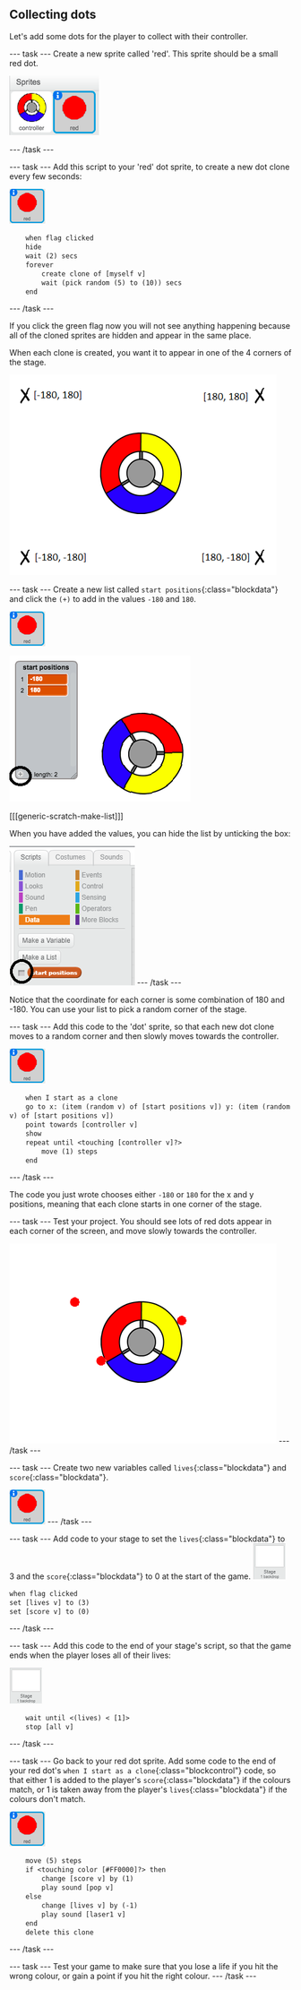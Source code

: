## Collecting dots

Let's add some dots for the player to collect with their controller.

--- task ---
Create a new sprite called 'red'. This sprite should be a small red dot.

![Red dot sprite](images/dots-red.png)

--- /task ---

--- task ---
Add this script to your 'red' dot sprite, to create a new dot clone every few seconds:

![Red dot sprite](images/red-sprite.png)

```blocks
	when flag clicked
	hide
	wait (2) secs
	forever
		create clone of [myself v]
		wait (pick random (5) to (10)) secs
	end
```
--- /task ---

If you click the green flag now you will not see anything happening because all of the cloned sprites are hidden and appear in the same place.

When each clone is created, you want it to appear in one of the 4 corners of the stage.

![screenshot](images/dots-start.png)

--- task ---
Create a new list called `start positions`{:class="blockdata"} and click the `(+)` to add in the values `-180` and `180`.

![Red dot sprite](images/red-sprite.png)

![List of 180 and -180](images/dots-list.png)

[[[generic-scratch-make-list]]]

When you have added the values, you can hide the list by unticking the box:

![Hide the list](images/hide-list.png)
--- /task ---

Notice that the coordinate for each corner is some combination of 180 and -180. You can use your list to pick a random corner of the stage.

--- task ---
Add this code to the 'dot' sprite, so that each new dot clone moves to a random corner and then slowly moves towards the controller.

![Red dot sprite](images/red-sprite.png)

```blocks
	when I start as a clone
	go to x: (item (random v) of [start positions v]) y: (item (random v) of [start positions v])
	point towards [controller v]
	show
	repeat until <touching [controller v]?>
		move (1) steps
	end
```

--- /task ---

The code you just wrote chooses either `-180` or `180` for the x and y positions, meaning that each clone starts in one corner of the stage.

--- task ---
Test your project. You should see lots of red dots appear in each corner of the screen, and move slowly towards the controller.

![screenshot](images/dots-red-test.png)
--- /task ---

--- task ---
Create two new variables called `lives`{:class="blockdata"} and `score`{:class="blockdata"}.

![Red dot sprite](images/red-sprite.png)
--- /task ---

--- task ---
Add code to your stage to set the `lives`{:class="blockdata"} to 3 and the `score`{:class="blockdata"} to 0 at the start of the game.
![Stage sprite](images/stage-sprite.png)

```blocks
when flag clicked
set [lives v] to (3)
set [score v] to (0)
```
--- /task ---

--- task ---
Add this code to the end of your stage's script, so that the game ends when the player loses all of their lives:

![Stage sprite](images/stage-sprite.png)
```blocks
	wait until <(lives) < [1]>
	stop [all v]
```
--- /task ---

--- task ---
Go back to your red dot sprite. Add some code to the end of your red dot's `when I start as a clone`{:class="blockcontrol"} code, so that either 1 is added to the player's `score`{:class="blockdata"} if the colours match, or 1 is taken away from the player's `lives`{:class="blockdata"} if the colours don't match.

![Red dot sprite](images/red-sprite.png)
```blocks
	move (5) steps
	if <touching color [#FF0000]?> then
		change [score v] by (1)
		play sound [pop v]
	else
		change [lives v] by (-1)
		play sound [laser1 v]
	end
	delete this clone
```
--- /task ---

--- task ---
Test your game to make sure that you lose a life if you hit the wrong colour, or gain a point if you hit the right colour.
--- /task ---
